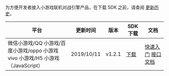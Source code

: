 
为方便开发者接入小游戏联机对战引擎产品，在下载 SDK 之前，请查阅 [更新历史](https://cloud.tencent.com/document/product/1038/33730)。


| 平台 | 更新时间 | 版本 | SDK下载|文档|
|---------|---------|---------|---------|---------|
| 微信小游戏/QQ 小游戏/百度小游戏/oppo 小游戏<br>vivo 小游戏/H5 小游戏（JavaScript） | 2019/10/11 |v1.2.1   | [下载](https://mgobe-1258556906.cos.ap-shanghai.myqcloud.com/MGOBE_v1.2.1.zip) |[快速入门](https://cloud.tencent.com/document/product/1038/33299) [接口文档](https://cloud.tencent.com/document/product/1038/33315) |
